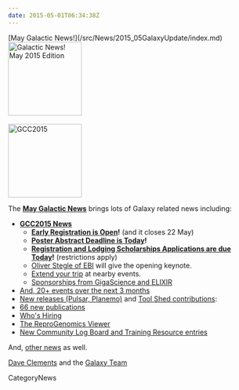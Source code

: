 ```yaml
---
date: 2015-05-01T06:34:38Z
---
```

<div class='newsItemHeader'>[May Galactic News!](/src/News/2015_05GalaxyUpdate/index.md)</div>

<div class='right'>
<a href='/GalaxyUpdates/2015_05'><img src='/Images/Logos/GalaxyUpdate200.png' alt='Galactic News! May 2015 Edition' width=150 /></a><br /><br />
<a href='/GalaxyUpdates/2015_05#gcc2015-4-8-july-norwich-uk'><img src='/Images/Logos/GCC2015LogoWide600.png' alt='GCC2015' width="150" /></a><br />
</div>

The **[May Galactic News](/src/GalaxyUpdates/2015_05/index.md)** brings lots of Galaxy related news including:

* **[GCC2015 News](/src/GalaxyUpdates/2015_05/index.md#gcc2015-4-8-july-norwich-uk)**
  * **[Early Registration is Open](/src/GalaxyUpdates/2015_05/index.md#early-registration-is-open)!**  (and it closes 22 May)
  * **[Poster Abstract Deadline is Today](/src/GalaxyUpdates/2015_05/index.md#poster-abstract-deadline-is-today)!**
  * **[Registration and Lodging Scholarships Applications are due Today](/src/GalaxyUpdates/2015_05/index.md#registration-and-lodging-scholarships-applications-due-today)!** (restrictions apply)
  * [Oliver Stegle of EBI](/src/GalaxyUpdates/2015_05/index.md#keynote-speaker-oliver-stegle) will give the opening keynote. 
  * [Extend your trip](/src/GalaxyUpdates/2015_05/index.md#other-events-near-gcc2015) at nearby events.
  * [Sponsorships from GigaScience and ELIXIR](/src/GalaxyUpdates/2015_05/index.md#gcc2015-sponsorships)
* [And, 20+ events over the next 3 months](/src/GalaxyUpdates/2015_05/index.md#other-events)
* [New releases (Pulsar, Planemo)](/src/GalaxyUpdates/2015_05/index.md#releases) and [Tool Shed contributions](/src/GalaxyUpdates/2015_05/index.md#toolshed-contributions):
* [66 new publications](/src/GalaxyUpdates/2015_05/index.md#new-papers)
* [Who's Hiring](/src/GalaxyUpdates/2015_05/index.md#whos-hiring)
* [The ReproGenomics Viewer](/src/GalaxyUpdates/2015_05/index.md#new-public-galaxy-server-the-reprogenomics-viewer)
* [New Community Log Board and Training Resource entries](/src/GalaxyUpdates/2015_05/index.md#galaxy-community-hubs)

And, [other news](/src/GalaxyUpdates/2015_05/index.md#other-news) as well.

[Dave Clements](/src/DaveClements/index.md) and the [Galaxy Team](/src/GalaxyTeam/index.md)


CategoryNews
